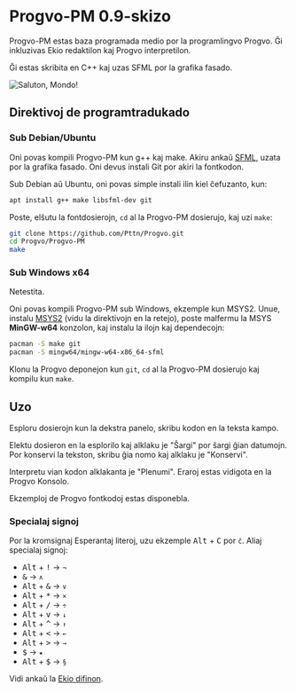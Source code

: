 # Progvo-PM 0.9-skizo

Progvo-PM estas baza programada medio por la programlingvo Progvo. Ĝi inkluzivas Ekio redaktilon kaj Progvo interpretilon.

Ĝi estas skribita en C++ kaj uzas SFML por la grafika fasado.

![Saluton, Mondo!](https://progvo.dev/Bildoj/Progvo-PM_Saluton_Mondo.png)

## Direktivoj de programtradukado

### Sub Debian/Ubuntu

Oni povas kompili Progvo-PM kun g++ kaj make. Akiru ankaŭ [SFML](https://www.sfml-dev.org/), uzata por la grafika fasado. Oni devus instali Git por akiri la fontkodon.

Sub Debian aŭ Ubuntu, oni povas simple instali ilin kiel ĉefuzanto, kun:

```bash
apt install g++ make libsfml-dev git
```

Poste, elŝutu la fontdosierojn, `cd` al la Progvo-PM dosierujo, kaj uzi `make`:

```bash
git clone https://github.com/Pttn/Progvo.git
cd Progvo/Progvo-PM
make
```

### Sub Windows x64

Netestita.

Oni povas kompili Progvo-PM sub Windows, ekzemple kun MSYS2. Unue, instalu [MSYS2](http://www.msys2.org/) (vidu la direktivojn en la retejo), poste malfermu la MSYS **MinGW-w64** konzolon, kaj instalu la ilojn kaj dependecojn:

```bash
pacman -S make git
pacman -S mingw64/mingw-w64-x86_64-sfml
```

Klonu la Progvo deponejon kun `git`, `cd` al la Progvo-PM dosierujo kaj kompilu kun `make`.

## Uzo

Esploru dosierojn kun la dekstra panelo, skribu kodon en la teksta kampo.

Elektu dosieron en la esplorilo kaj alklaku je "Ŝargi" por ŝargi ĝian datumojn. Por konservi la tekston, skribu ĝia nomo kaj alklaku je "Konservi".

Interpretu vian kodon alklakanta je "Plenumi". Eraroj estas vidigota en la Progvo Konsolo.

Ekzemploj de Progvo fontkodoj estas disponebla.

### Specialaj signoj

Por la kromsignaj Esperantaj literoj, uzu ekzemple <kbd>Alt</kbd> + <kbd>C</kbd> por `ĉ`. Aliaj specialaj signoj:

* <kbd>Alt</kbd> + <kbd>!</kbd> → `¬`
* <kbd>&</kbd> → `∧`
* <kbd>Alt</kbd> + <kbd>&</kbd> → `∨`
* <kbd>Alt</kbd> + <kbd>*</kbd> → `×`
* <kbd>Alt</kbd> + <kbd>/</kbd> → `÷`
* <kbd>Alt</kbd> + <kbd>v</kbd> → `↓`
* <kbd>Alt</kbd> + <kbd>^</kbd> → `↑`
* <kbd>Alt</kbd> + <kbd><</kbd> → `←`
* <kbd>Alt</kbd> + <kbd>></kbd> → `→`
* <kbd>$</kbd> → `★`
* <kbd>Alt</kbd> + <kbd>$</kbd> → `§`

Vidi ankaŭ la [Ekio difinon](https://progvo.dev/Ekio.html).